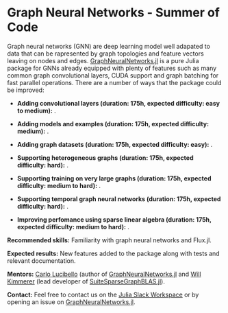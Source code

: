 # Graph Neural Networks - Summer of Code

Graph neural networks (GNN) are deep learning model well adapated to data that can be rapresented by graph topologies and feature vectors leaving on nodes and edges.
[GraphNeuralNetworks.jl](https://github.com/CarloLucibello/GraphNeuralNetworks.jl) is a pure Julia package for GNNs already equipped with plenty of features such as many common graph convolutional layers, CUDA support and graph batching for fast parallel operations. There are a number of ways that the package could be improved:

- **Adding convolutional layers (duration: 175h, expected difficulty: easy to medium):**
.

- **Adding models and examples (duration: 175h, expected difficulty: medium):**
.

- **Adding graph datasets (duration: 175h, expected difficulty: easy):**
.

- **Supporting heterogeneous graphs (duration: 175h, expected difficulty: hard):**
.

- **Supporting training on very large graphs (duration: 175h, expected difficulty: medium to hard):**
.

- **Supporting temporal graph neural networks (duration: 175h, expected difficulty: hard):**
.

- **Improving perfomance using sparse linear algebra (duration: 175h, expected difficulty: medium to hard):** 
.

**Recommended skills:** Familiarity with graph neural networks and Flux.jl.

**Expected results:** New features added to the package along with tests and relevant documentation.

**Mentors:** [Carlo Lucibello](https://github.com/CarloLucibello) (author of [GraphNeuralNetworks.jl](https://github.com/CarloLucibello/GraphNeuralNetworks.jl) and [Will Kimmerer](https://github.com/Wimmerer) (lead developer of [SuiteSparseGraphBLAS.jl](https://github.com/JuliaSparse/SuiteSparseGraphBLAS.jl)).

**Contact:** Feel free to contact us on the [Julia Slack Workspace](https://julialang.slack.com/) or by opening an issue on [GraphNeuralNetworks.jl](https://github.com/CarloLucibello/GraphNeuralNetworks.jl).
